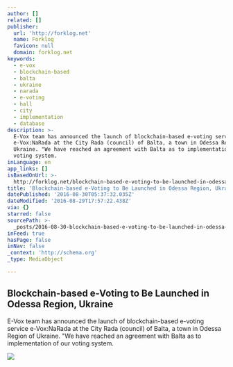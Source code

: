 ```yaml
---
author: []
related: []
publisher:
  url: 'http://forklog.net'
  name: Forklog
  favicon: null
  domain: forklog.net
keywords:
  - e-vox
  - blockchain-based
  - balta
  - ukraine
  - narada
  - e-voting
  - hall
  - city
  - implementation
  - database
description: >-
  E-Vox team has announced the launch of blockchain-based e-voting service
  e-Vox:NaRada at the City Rada (council) of Balta, a town in Odessa Region of
  Ukraine. "We have reached an agreement with Balta as to implementation of our
  voting system.
inLanguage: en
app_links: []
isBasedOnUrl: >-
  http://forklog.net/blockchain-based-e-voting-to-be-launched-in-odessa-region-ukraine/
title: 'Blockchain-based e-Voting to Be Launched in Odessa Region, Ukraine'
datePublished: '2016-08-30T05:37:32.035Z'
dateModified: '2016-08-29T17:57:22.438Z'
via: {}
starred: false
sourcePath: >-
  _posts/2016-08-30-blockchain-based-e-voting-to-be-launched-in-odessa-region-u.md
inFeed: true
hasPage: false
inNav: false
_context: 'http://schema.org'
_type: MediaObject

---
```

<article style=""><h1>Blockchain-based e-Voting to Be Launched in Odessa Region, Ukraine</h1><p>E-Vox team has announced the launch of blockchain-based e-voting service e-Vox:NaRada at the City Rada (council) of Balta, a town in Odessa Region of Ukraine. "We have reached an agreement with Balta as to implementation of our voting system.</p><img src="http://forklog.com/wp-content/uploads/14152259_10202179476045465_1807948603_o-768x576.jpg" /></article>